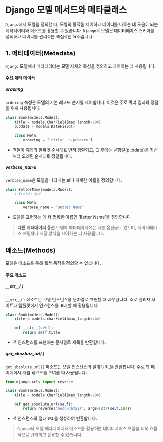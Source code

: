 # Django 모델 메서드와 메타클래스

`Django`에서 모델을 정의할 때, 모델의 동작을 제어하고 데이터를 다루는 데 도움이 되는 메타데이터와 메소드를 활용할 수 있습니다.
`Django`의 모델은 데이터베이스 스키마를 정의하고 데이터를 관리하는 핵심적인 요소입니다.

## 1. 메타데이터(Metadata)

`Django` 모델에서 메타데이터는 모델 자체의 특성을 정의하고 제어하는 데 사용됩니다.

#### 주요 메타 데이터

##### ordering

`ordering` 속성은 모델의 기본 레코드 순서를 제어합니다. 이것은 주로 쿼리 결과의 정렬을 위해 사용됩니다.

```py
class Book(models.Model):
    title = models.CharField(max_length=100)
    pubdate = models.DateField()

    class Meta:
        ordering = ['title', '-pubdate']
```

- 책들이 제목의 알파벳 순서대로 먼저 정렬되고, 그 후에는 발행일(pubdate)을 최신부터 오래된 순서대로 정렬됩니다.

##### verbose_name

`verbose_name`은 모델을 나타내는 보다 자세한 이름을 정의합니다.

```py
class BetterName(models.Model):
    # fields 정의

    class Meta:
        verbose_name = 'Better Name'
```

- 모델을 표현하는 데 더 명확한 이름인 'Better Name'을 정의합니다.

> **다른 메타데이터 옵션**
> 모델의 메타데이터에는 다른 옵션들도 있으며, 데이터베이스 매핑이나 저장 방식을 제어하는 데 사용됩니다.

## 메소드(Methods)

모델은 메소드를 통해 특정 동작을 정의할 수 있습니다.

#### 주요 메소드

##### \_\_str__( )

`__str__()` 메소드는 모델 인스턴스를 문자열로 표현할 때 사용됩니다. 주로 관리자 사이트나 템플릿에서 인스턴스를 표시할 때 활용됩니다.

```py
class Book(models.Model):
    title = models.CharField(max_length=100)

    def __str__(self):
        return self.title
```

- 책 인스턴스를 표현하는 문자열로 제목을 반환합니다.

##### get_absolute_url( )

`get_absolute_url()` 메소드는 모델 인스턴스의 절대 URL을 반환합니다. 주로 웹 페이지에서 개별 레코드를 보여줄 때 사용됩니다.

```py
from django.urls import reverse

class Book(models.Model):
    title = models.CharField(max_length=100)

    def get_absolute_url(self):
        return reverse('book-detail', args=[str(self.id)])
```

- 책 인스턴스의 절대 `URL`을 생성하여 반환합니다.

> `Django`의 모델 메타데이터와 메소드를 활용하면 데이터베이스 모델을 더욱 효율적으로 관리하고 활용할 수 있습니다.
